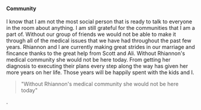 #### Community

I know that I am not the most social person that is ready to talk to everyone in the room about anything. I am still grateful for the communities that I am a part of. Without our group of friends we would not be able to make it through all of the medical issues that we have had throughout the past few years. Rhiannon and I are currently making great strides in our marriage and fincance thanks to the great help from Scott and Ali. Without Rhiannon's medical community she would not be here today. From getting her diagnosis to executing their plans every step along the way has given her more years on her life. Those years will be happily spent with the kids and I.

> "Without Rhiannon's medical community she would not be here today"

.

